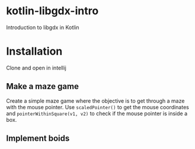 # kotlin-libgdx-intro
Introduction to libgdx in Kotlin

# Installation
Clone and open in intellij

## Make a maze game

Create a simple maze game where the objective is to get through a maze with the mouse pointer. 
Use `scaledPointer()` to get the mouse coordinates and `pointerWithinSquare(v1, v2)` to check if the mouse pointer is inside a box. 

## Implement boids

